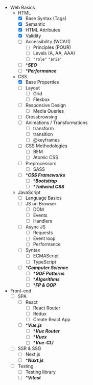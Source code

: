 - Web Basics
	- HTML
		- [x] Base Syntax (Tags)
		- [x] Semantic
		- [x] HTML Attributes
		- [x] Validity 
		- [ ] Accessibility (WCAG)
			- [ ] Principles (POUR)
			- [ ] Levels (A, AA, AAA)
			- [ ] `"role"` `"aria"`
		- [ ] ****SEO***
		- [ ] ****Performance***
	- CSS
		- [x] Base Properties
		- [ ] Layout 
			- [ ] Grid
			- [ ] Flexbox
		- [ ] Responsive Design 
			- [ ] Media Queries
		- [ ] Crossbrowsing 
		- [ ] Animations / Transformations 
			- [ ] transform
			- [ ] transition
			- [ ] @keyframes
		- [ ] CSS Methodologies
			- [ ] BEM
			- [ ] Atomic CSS
		- [ ] Preprocessors 
			- [ ] SASS
		- [ ] ****CSS Frameworks***
			- [ ] ****Bootstrap*** 
			- [ ] ****Tailwind CSS***
	- JavaScript
		 - [ ] Language Basics
		 - [ ] JS on Browser 
			 - [ ] DOM
			 - [ ] Events 
			 - [ ] Handlers
		- [ ] Async JS 
			- [ ] Requests 
			- [ ] Event loop
			- [ ] Performance 
		- [ ] Syntax 
			- [ ] ECMAScript 
			- [ ] TypeScript 
		- [ ] ****Computer Science*** 
			- [ ] ****GOF Patterns*** 
			- [ ] ****Algorithms*** 
			- [ ] ****FP & OOP***

- Front-end
	- [ ] SPA 
		- [ ] React
			- [ ] React Router 
			- [ ] Redux
			- [ ] Create React App
		- [ ] ****Vue.js***
			- [ ] ****Vue Router***
			- [ ] ****Vuex***
			- [ ] ****Vue-CLI***
	- [ ] SSR & SSG 
		- [ ] Next.js
		- [ ] ****Nuxt.js*** 
	- [ ] Testing 
		- [ ] Testing library 
		- [ ] ****Vitest***